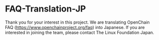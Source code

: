 # FAQ-Translation-JP
Thank you for your interest in this project.
We are translating OpenChain FAQ (https://www.openchainproject.org/faq) into Japanese.
If you are interested in joining the team, please contact The Linux Foundation Japan. 
